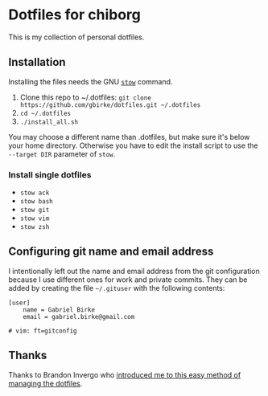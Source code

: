 # Dotfiles for chiborg

This is my collection of personal dotfiles.

## Installation

Installing the files needs the GNU [`stow`](http://www.gnu.org/software/stow/) command.

1. Clone this repo to ~/.dotfiles:
  `git clone https://github.com/gbirke/dotfiles.git ~/.dotfiles`
2. `cd ~/.dotfiles`
3. `./install_all.sh`

You may choose a different name than .dotfiles, but make sure it's below your home directory. Otherwise you have to edit the install script to use the `--target DIR` parameter of `stow`.

### Install single dotfiles
- `stow ack`
- `stow bash`
- `stow git`
- `stow vim`
- `stow zsh`

## Configuring git name and email address
I intentionally left out the name and email address from the git configuration because I use different ones for work and private commits.
They can be added by creating the file `~/.gituser` with the following contents:

    [user]
        name = Gabriel Birke
        email = gabriel.birke@gmail.com

    # vim: ft=gitconfig

## Thanks
Thanks to Brandon Invergo who [introduced me to this easy method of managing the dotfiles][1].

[1]: http://brandon.invergo.net/news/2012-05-26-using-gnu-stow-to-manage-your-dotfiles.html?round=two

